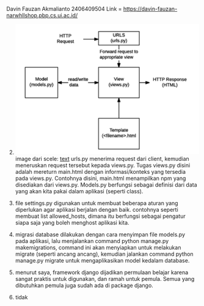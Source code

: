 Davin Fauzan Akmalianto 2406409504 
Link = https://davin-fauzan-narwhllshop.pbp.cs.ui.ac.id/




2. ![alt text](image.png) 
    image dari scele: [text](https://scele.cs.ui.ac.id/pluginfile.php/269605/mod_resource/content/1/03%20-%20MTV%20Django%20Architecture.pdf)
    urls.py menerima request dari client, kemudian meneruskan request tersebut kepada views.py. Tugas views.py disini adalah mereturn main.html dengan informasi/konteks yang tersedia pada views.py. Contohnya disini, main.html menampilkan npm yang disediakan dari views.py. Models.py berfungsi sebagai definisi dari data yang akan kita pakai dalam aplikasi (seperti class).
 
3. file settings.py digunakan untuk membuat beberapa aturan yang diperlukan agar aplikasi berjalan dengan baik. contohnya seperti membuat list allowed_hosts, dimana itu berfungsi sebagai pengatur siapa saja yang boleh menghost aplikasi kita.

4. migrasi database dilakukan dengan cara menyimpan file models.py pada aplikasi, lalu menjalankan command python manage.py makemigrations, command ini akan menyiapkan untuk melakukan migrate (seperti ancang ancang), kemudian jalankan command python manage.py migrate untuk mengaplikasikan model kedalam database.

5. menurut saya, framework django dijadikan permulaan belajar karena sangat praktis untuk digunakan, dan ramah untuk pemula. Semua yang dibutuhkan pemula juga sudah ada di package django.

6. tidak